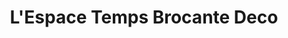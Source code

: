 ---
title: "L'Espace Temps Brocante Deco"
url: /annebault/lespace-temps-brocante-deco/
shop: Antiquitäten
---